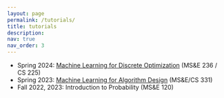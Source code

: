 ```yaml
---
layout: page
permalink: /tutorials/
title: tutorials
description:
nav: true
nav_order: 3
---
```


- Spring 2024: [Machine Learning for Discrete Optimization](https://vitercik.github.io/ml4do/) (MS&E 236 / CS 225)
- Spring 2023: [Machine Learning for Algorithm Design](https://vitercik.github.io/ml4algs/) (MS&E/CS 331)
- Fall 2022, 2023: Introduction to Probability (MS&E 120)
